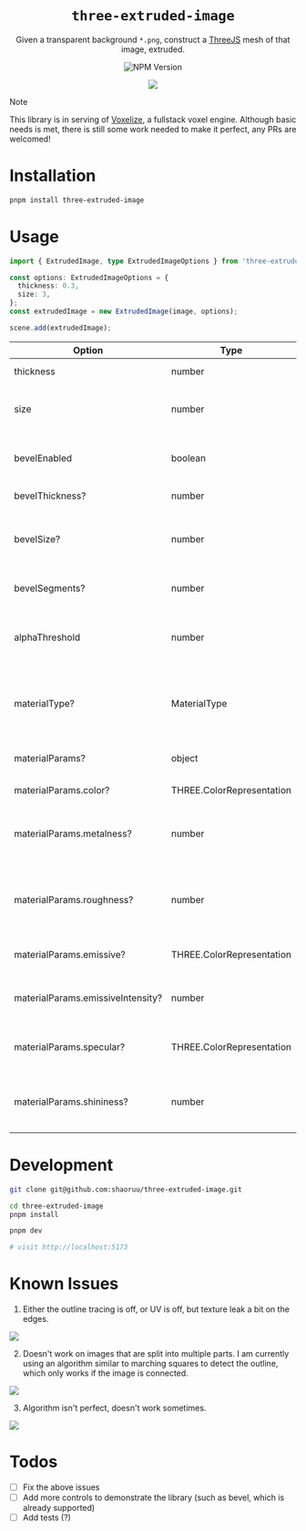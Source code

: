 
<div align="center">

# `three-extruded-image`

Given a transparent background `*.png`, construct a [ThreeJS](https://threejs.org) mesh of that image, extruded. 

![NPM Version](https://img.shields.io/npm/v/three-extruded-image)

![](/assets/demo.png)

</div>

> [!NOTE]
> This library is in serving of [Voxelize](https://github.com/voxelize/voxelize), a fullstack voxel engine. Although basic needs is met, there is still some work needed to make it perfect, any PRs are welcomed! 

# Installation

```bash
pnpm install three-extruded-image
```


# Usage

```typescript
import { ExtrudedImage, type ExtrudedImageOptions } from 'three-extruded-image';

const options: ExtrudedImageOptions = {
  thickness: 0.3,
  size: 3,
};
const extrudedImage = new ExtrudedImage(image, options);

scene.add(extrudedImage);
```

| Option | Type | Description |
|--------|------|-------------|
| thickness | number | The depth of the extrusion |
| size | number | The overall size of the extruded image |
| bevelEnabled | boolean | Whether to apply beveling to the edges |
| bevelThickness? | number | The depth of the bevel |
| bevelSize? | number | The distance from the edge that the bevel extends |
| bevelSegments? | number | The number of bevel layers |
| alphaThreshold | number | The alpha value threshold for determining transparency |
| materialType? | MaterialType | The type of material to use ('basic', 'standard', 'lambert', or 'phong') |
| materialParams? | object | Additional material parameters |
| materialParams.color? | THREE.ColorRepresentation | The color of the material |
| materialParams.metalness? | number | The metalness of the material (for standard material) |
| materialParams.roughness? | number | The roughness of the material (for standard material) |
| materialParams.emissive? | THREE.ColorRepresentation | The emissive color of the material |
| materialParams.emissiveIntensity? | number | The intensity of the emissive color |
| materialParams.specular? | THREE.ColorRepresentation | The specular color (for phong material) |
| materialParams.shininess? | number | The shininess of the material (for phong material) |

# Development

```bash
git clone git@github.com:shaoruu/three-extruded-image.git

cd three-extruded-image
pnpm install

pnpm dev

# visit http://localhost:5173
```

# Known Issues

1. Either the outline tracing is off, or UV is off, but texture leak a bit on the edges.

![](/assets/bug1.png)

2. Doesn't work on images that are split into multiple parts. I am currently using an algorithm similar to marching squares to detect the outline, which only works if the image is connected.

![](/assets/bug2.png)

3. Algorithm isn't perfect, doesn't work sometimes.

![](/assets/bug3.png)

# Todos

- [ ] Fix the above issues
- [ ] Add more controls to demonstrate the library (such as bevel, which is already supported)
- [ ] Add tests (?)
